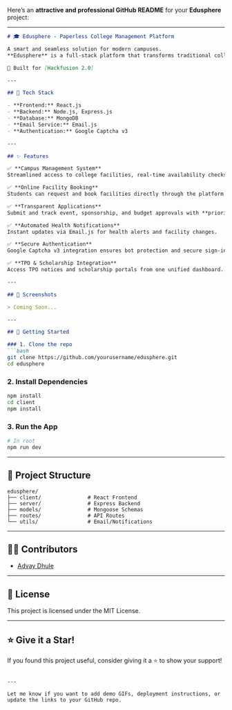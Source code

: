 Here’s an **attractive and professional GitHub README** for your **Edusphere** project:

---

````markdown
# 🎓 Edusphere - Paperless College Management Platform

A smart and seamless solution for modern campuses.  
**Edusphere** is a full-stack platform that transforms traditional college operations into a **digital, efficient, and transparent** system for students and staff.

🚀 Built for [Hackfusion 2.0]

---

## 🔧 Tech Stack

- **Frontend:** React.js  
- **Backend:** Node.js, Express.js  
- **Database:** MongoDB  
- **Email Service:** Email.js  
- **Authentication:** Google Captcha v3

---

## ✨ Features

✅ **Campus Management System**  
Streamlined access to college facilities, real-time availability checks, and approval workflows.

✅ **Online Facility Booking**  
Students can request and book facilities directly through the platform with status tracking and admin approval.

✅ **Transparent Applications**  
Submit and track event, sponsorship, and budget approvals with **priority escalation**.

✅ **Automated Health Notifications**  
Instant updates via Email.js for health alerts and facility changes.

✅ **Secure Authentication**  
Google Captcha v3 integration ensures bot protection and secure sign-ins.

✅ **TPO & Scholarship Integration**  
Access TPO notices and scholarship portals from one unified dashboard.

---

## 📸 Screenshots

> Coming Soon...

---

## 🚀 Getting Started

### 1. Clone the repo
```bash
git clone https://github.com/yourusername/edusphere.git
cd edusphere
````

### 2. Install Dependencies

```bash
npm install
cd client
npm install
```

### 3. Run the App

```bash
# In root
npm run dev
```

---

## 📁 Project Structure

```
edusphere/
├── client/               # React Frontend
├── server/               # Express Backend
├── models/               # Mongoose Schemas
├── routes/               # API Routes
└── utils/                # Email/Notifications
```

---

## 👨‍💻 Contributors

* [Advay Dhule](https://github.com/Advay1234566789)

---

## 📜 License

This project is licensed under the MIT License.

---

## ⭐️ Give it a Star!

If you found this project useful, consider giving it a ⭐️ to show your support!

```

---

Let me know if you want to add demo GIFs, deployment instructions, or update the links to your GitHub repo.
```
